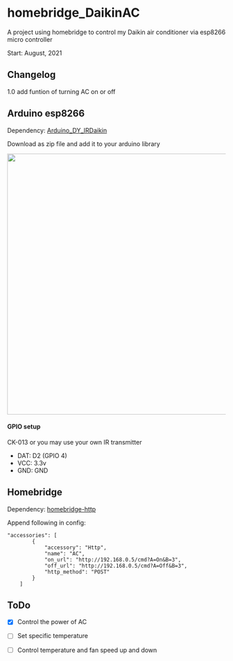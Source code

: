 # homebridge_DaikinAC
A project using homebridge to control my Daikin air conditioner via esp8266 micro controller

Start: August, 2021

## Changelog

1.0 add funtion of turning AC on or off

## Arduino esp8266

Dependency: [Arduino_DY_IRDaikin](https://github.com/danny-source/Arduino_DY_IRDaikin)

Download as zip file and add it to your arduino library

<img src="https://user-images.githubusercontent.com/45283397/132716147-66859e14-2b7a-4437-b692-345f9af63917.jpg" width="600" />

#### GPIO setup

CK-013 or you may use your own IR transmitter

- DAT: D2 (GPIO 4)
- VCC: 3.3v
- GND: GND

## Homebridge

Dependency: [homebridge-http](https://github.com/rudders/homebridge-http#readme)

Append following in config:

```
"accessories": [
        {
            "accessory": "Http",
            "name": "AC",
            "on_url": "http://192.168.0.5/cmd?A=On&B=3",
            "off_url": "http://192.168.0.5/cmd?A=Off&B=3",
            "http_method": "POST"
        }
    ]
```

## ToDo

- [x] Control the power of AC
- [ ] Set specific temperature
- [ ] Control temperature and fan speed up and down




